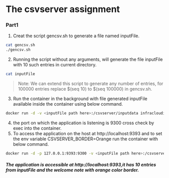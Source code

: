 # The csvserver assignment
### Part1
1. Creat the script gencsv.sh to generate a file named inputFile.
```sh
cat gencsv.sh
./gencsv.sh
```
2. Running the script without any arguments, will generate the file inputFile with 10 such entries in current directory.
```sh
cat inputFile
```
 > Note: We can extend this script to generate any number of entries, for 100000 entries replace $(seq 10) to $(seq 100000) in gencsv.sh.
 
 3. Run the container in the background with file generated inputFile available inside the container using below command.
 ```sh
 docker run -d -v <inputFile path here>:/csvserver/inputdata infracloudio/csvserver:latest
 ```
4. the port on which the application is listening is 9300 cross check by exec into the container.
5. To access the application on the host at http://localhost:9393 and to set the env variable CSVSERVER_BORDER=Orange run the container with below command.
```sh
docker run -d -p 127.0.0.1:9393:9300 -v <inputFile path here>:/csvserver/inputdata -e CSVSERVER_BORDER='Orange' infracloudio/csvserver:latest
```
#####  The application is accessible at http://localhost:9393,it has 10 entries from inputFile and the welcome note with orange color border.

